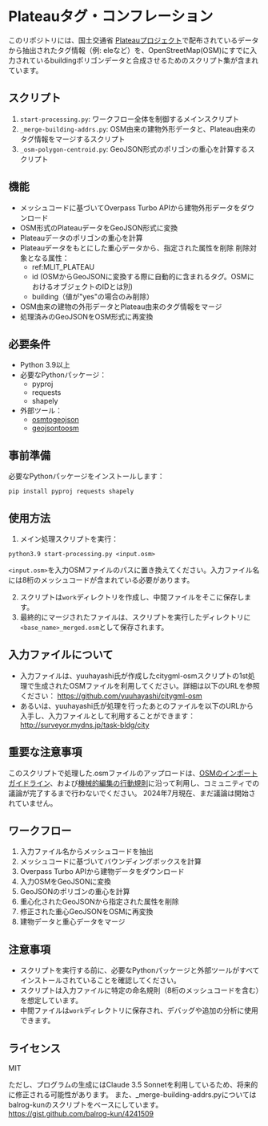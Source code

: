# Plateauタグ・コンフレーション

このリポジトリには、国土交通省 [Plateauプロジェクト](https://www.mlit.go.jp/plateau/)で配布されているデータから抽出されたタグ情報（例: eleなど）を、OpenStreetMap(OSM)にすでに入力されているbuildingポリゴンデータと合成させるためのスクリプト集が含まれています。

## スクリプト

1. `start-processing.py`: ワークフロー全体を制御するメインスクリプト
2. `_merge-building-addrs.py`: OSM由来の建物外形データと、Plateau由来のタグ情報をマージするスクリプト
3. `_osm-polygon-centroid.py`: GeoJSON形式のポリゴンの重心を計算するスクリプト

## 機能

- メッシュコードに基づいてOverpass Turbo APIから建物外形データをダウンロード
- OSM形式のPlateauデータをGeoJSON形式に変換
- Plateauデータのポリゴンの重心を計算
- Plateauデータをもとにした重心データから、指定された属性を削除
  削除対象となる属性：
  - ref:MLIT_PLATEAU
  - id (OSMからGeoJSONに変換する際に自動的に含まれるタグ。OSMにおけるオブジェクトのIDとは別)
  - building（値が"yes"の場合のみ削除）
- OSM由来の建物の外形データとPlateau由来のタグ情報をマージ
- 処理済みのGeoJSONをOSM形式に再変換

## 必要条件

- Python 3.9以上
- 必要なPythonパッケージ：
  - pyproj
  - requests
  - shapely
- 外部ツール：
  - [osmtogeojson](https://github.com/tyrasd/osmtogeojson)
  - [geojsontoosm](https://github.com/tyrasd/geojsontoosm)

## 事前準備

必要なPythonパッケージをインストールします：

```
pip install pyproj requests shapely
```

## 使用方法

1. メイン処理スクリプトを実行：

```
python3.9 start-processing.py <input.osm>
```

`<input.osm>`を入力OSMファイルのパスに置き換えてください。入力ファイル名には8桁のメッシュコードが含まれている必要があります。

2. スクリプトは`work`ディレクトリを作成し、中間ファイルをそこに保存します。
3. 最終的にマージされたファイルは、スクリプトを実行したディレクトリに`<base_name>_merged.osm`として保存されます。

## 入力ファイルについて

- 入力ファイルは、yuuhayashi氏が作成したcitygml-osmスクリプトの1st処理で生成されたOSMファイルを利用してください。詳細は以下のURLを参照ください：
  https://github.com/yuuhayashi/citygml-osm
- あるいは、yuuhayashi氏が処理を行ったあとのファイルを以下のURLから入手し、入力ファイルとして利用することができます：
  http://surveyor.mydns.jp/task-bldg/city

## 重要な注意事項

このスクリプトで処理した.osmファイルのアップロードは、[OSMのインポートガイドライン](https://wiki.openstreetmap.org/wiki/Import/Guidelines)、および[機械的編集の行動規則](https://wiki.openstreetmap.org/wiki/Automated_Edits_code_of_conduct)に沿って利用し、コミュニティでの議論が完了するまで行わないでください。
2024年7月現在、まだ議論は開始されていません。

## ワークフロー

1. 入力ファイル名からメッシュコードを抽出
2. メッシュコードに基づいてバウンディングボックスを計算
3. Overpass Turbo APIから建物データをダウンロード
4. 入力OSMをGeoJSONに変換
5. GeoJSONのポリゴンの重心を計算
6. 重心化されたGeoJSONから指定された属性を削除
7. 修正された重心GeoJSONをOSMに再変換
8. 建物データと重心データをマージ

## 注意事項

- スクリプトを実行する前に、必要なPythonパッケージと外部ツールがすべてインストールされていることを確認してください。
- スクリプトは入力ファイルに特定の命名規則（8桁のメッシュコードを含む）を想定しています。
- 中間ファイルは`work`ディレクトリに保存され、デバッグや追加の分析に使用できます。

## ライセンス

MIT

ただし、プログラムの生成にはClaude 3.5 Sonnetを利用しているため、将来的に修正される可能性があります。
また、_merge-building-addrs.pyについてはbalrog-kunのスクリプトをベースにしています。
https://gist.github.com/balrog-kun/4241509

